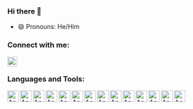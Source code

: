 ### Hi there 👋
- 😄 Pronouns: He/Him
<!--
**PIESHEF/PIESHEF** is a ✨ _special_ ✨ repository because its `README.md` (this file) appears on your GitHub profile.

Here are some ideas to get you started:

- 🔭 I’m currently working on ...
- 🌱 I’m currently learning ...
- 👯 I’m looking to collaborate on ...
- 🤔 I’m looking for help with ...
- 💬 Ask me about ...
- 📫 How to reach me: ...
- 😄 Pronouns: He/Him
- ⚡ Fun fact: ...
-->

### Connect with me:

[<img align="left" alt="codeSTACKr | LinkedIn" width="22px" src="https://cdn.jsdelivr.net/npm/simple-icons@v3/icons/linkedin.svg" />][linkedin]

<br />

### Languages and Tools:

<img align="left" alt="Angular" width="26px" src="https://cdn.jsdelivr.net/gh/devicons/devicon/icons/angularjs/angularjs-plain.svg" />
<img align="left" alt="Angular" width="26px" src="https://cdn.jsdelivr.net/gh/devicons/devicon/icons/typescript/typescript-plain.svg" />
<img align="left" alt="Angular" width="26px" src="https://cdn.jsdelivr.net/gh/devicons/devicon/icons/python/python-original.svg" />
<img align="left" alt="Angular" width="26px" src="https://cdn.jsdelivr.net/gh/devicons/devicon/icons/html5/html5-plain-wordmark.svg" />
<img align="left" alt="Angular" width="26px" src="https://cdn.jsdelivr.net/gh/devicons/devicon/icons/sass/sass-original.svg" />
<img align="left" alt="Angular" width="26px" src="https://cdn.jsdelivr.net/gh/devicons/devicon/icons/javascript/javascript-plain.svg" />
<img align="left" alt="Angular" width="26px" src="https://cdn.jsdelivr.net/gh/devicons/devicon/icons/react/react-original.svg" />
<img align="left" alt="Angular" width="26px" src="https://cdn.jsdelivr.net/gh/devicons/devicon/icons/java/java-original-wordmark.svg" />
<img align="left" alt="Angular" width="26px" src="https://cdn.jsdelivr.net/gh/devicons/devicon/icons/mysql/mysql-original-wordmark.svg" />
<img align="left" alt="Angular" width="26px" src="https://cdn.jsdelivr.net/gh/devicons/devicon/icons/mongodb/mongodb-plain-wordmark.svg" />
<img align="left" alt="Angular" width="26px" src="https://cdn.jsdelivr.net/gh/devicons/devicon/icons/jenkins/jenkins-original.svg" />
<img align="left" alt="Angular" width="26px" src="https://cdn.jsdelivr.net/gh/devicons/devicon/icons/docker/docker-original-wordmark.svg" />
<img align="left" alt="Angular" width="26px" src="https://cdn.jsdelivr.net/gh/devicons/devicon/icons/git/git-plain.svg" />
<img align="left" alt="Angular" width="26px" src="https://cdn.jsdelivr.net/gh/devicons/devicon/icons/vscode/vscode-original.svg" />

[linkedin]: https://www.linkedin.com/in/alex-pieshefski/
